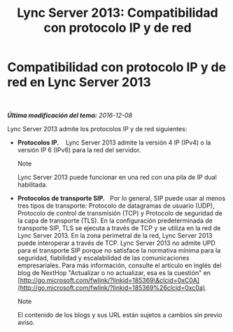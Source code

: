 ﻿---
title: 'Lync Server 2013: Compatibilidad con protocolo IP y de red'
TOCTitle: Compatibilidad con protocolo IP y de red
ms:assetid: b0cffb10-3478-445c-89c7-8cb8b5027424
ms:mtpsurl: https://technet.microsoft.com/es-es/library/Gg412848(v=OCS.15)
ms:contentKeyID: 48276379
ms.date: 01/07/2017
mtps_version: v=OCS.15
ms.translationtype: HT
---

# Compatibilidad con protocolo IP y de red en Lync Server 2013

 

_**Última modificación del tema:** 2016-12-08_

Lync Server 2013 admite los protocolos IP y de red siguientes:

  - **Protocolos IP.**    Lync Server 2013 admite la versión 4 IP (IPv4) o la versión IP 6 (IPv6) para la red del servidor.
    

    > [!NOTE]
    > Lync Server 2013 puede funcionar en una red con una pila de IP dual habilitada.



  - **Protocolos de transporte SIP.**   Por lo general, SIP puede usar al menos tres tipos de transporte: Protocolo de datagramas de usuario (UDP), Protocolo de control de transmisión (TCP) y Protocolo de seguridad de la capa de transporte (TLS). En la configuración predeterminada de transporte SIP, TLS se ejecuta a través de TCP y se utiliza en la red de Lync Server 2013. En la zona perimetral de la red, Lync Server 2013 puede interoperar a través de TCP. Lync Server 2013 no admite UPD para el transporte SIP porque no satisface la normativa mínima para la seguridad, fiabilidad y escalabilidad de las comunicaciones empresariales. Para más información, consulte el artículo en inglés del blog de NextHop "Actualizar o no actualizar, esa es la cuestión" en [http://go.microsoft.com/fwlink/?linkid=185369\&clcid=0xC0A](http://go.microsoft.com/fwlink/?linkid=185369%26clcid=0xc0a).
    

    > [!NOTE]
    > El contenido de los blogs y sus URL están sujetos a cambios sin previo aviso.


